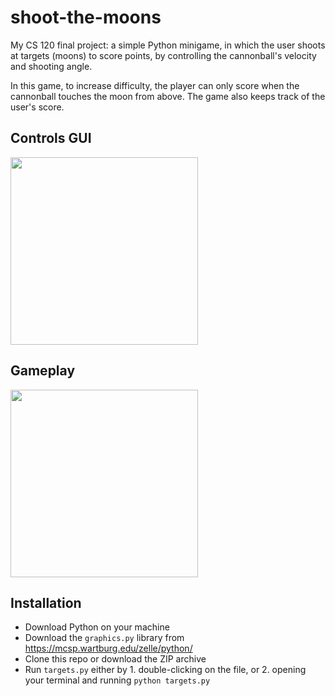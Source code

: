 # shoot-the-moons
My CS 120 final project: a simple Python minigame, in which the user shoots at targets (moons) to score points, by controlling the cannonball's velocity and shooting angle.

In this game, to increase difficulty, the player can only score when the cannonball touches the moon from above. The game also keeps track of the user's score.

## Controls GUI
<img src="https://user-images.githubusercontent.com/71611172/213323224-c0117ece-60f2-43a6-aea4-caf7d51242b0.png" width="300px" />

## Gameplay
<img src="https://user-images.githubusercontent.com/71611172/213323229-72524e88-2985-4838-be66-4d7da892650a.gif" width="300px" />

## Installation
- Download Python on your machine
- Download the `graphics.py` library from https://mcsp.wartburg.edu/zelle/python/
- Clone this repo or download the ZIP archive
- Run `targets.py` either by 1. double-clicking on the file, or 2. opening your terminal and running `python targets.py`
